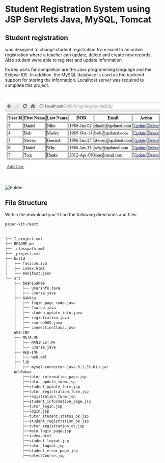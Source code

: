 # Student Registration System using JSP Servlets Java, MySQL, Tomcat

## Student registration 
was designed to change student registration from excel to an online registration where a teacher can update, delete and create new records. Also student were able to register and update information

Its key parts for completion are the Java programming language and the Eclipse IDE. In addition, the MySQL database is used as the backend support for storing the information. Localhost server was required to complete this project.

![Paper Kit React](https://github.com/jaimehernan95/student-registration-java-jsp-servlets/blob/main/image/student%20registration.png)

<img width="964" alt="Folder" src="https://raw.githubusercontent.com/creativetimofficial/public-assets/master/paper-kit-react/opt_pk_react_thumbnail.jpg">


## File Structure

Within the download you'll find the following directories and files:
```
paper-kit-react
.

├── I_project.xml
├── README.md
├── _classpath.xml
├── _project.xml
├── build
│   ├── favicon.ico
│   ├── index.html
│   └── manifest.json
└── src
    ├── beansSakae
    │   ├── UserInfo.java
    │   ├── Course.java
    ├── Gakkou
    │   ├── login_page_code.java
    │   ├── Course.java
    │   ├── studen_update_info.java
    │   ├── registration.java
    │   ├── courseDAO.java
    │   ├── connectionClass.java
    WEB-INF
    ├── META.MF
    │   ├── MANIFEST.MF
    │   ├── Course.java
    ├── WEB-INF
    │   ├── web.xml
    ├── lib    
    │   ├── mysql-connector-java-5.1.35-bin.jar
    WebSakae
        ├──tutor_information_page.jsp
        ├──tutor_update_form.jsp
        ├──student_update_form.jsp
        ├──tutor_registration_form.jsp
        ├──registration_form.jsp
        ├──student_information_page.jsp
        ├──tutor_login.jsp
        ├──login.jsp
        ├──tutor_student_status_ok.jsp
        ├──student_registration_ok.jsp
        ├──tutor_registration_ok.jsp
        ├──main_login_page.jsp
        ├──index.html
        ├──student_logout.jsp
        ├──tutor_logout.jsp
        ├──student_error_page.jsp
        ├──selectCourse.jsp
  
